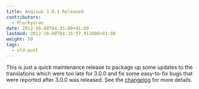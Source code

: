 ```yaml
---
title: Aegisub 3.0.1 Released
contributors:
  - Plorkyeran
date: 2012-10-08T04:35:00+01:00
lastmod: 2012-10-08T04:35:57.912000+01:00
weight: 50
tags:
  - old-post
---
```


This is just a quick maintenance release to package up some updates to the translations which were too late for 3.0.0 and fix some easy-to-fix bugs that were reported after 3.0.0 was released. See the [changelog](/changelog/3.0.1/) for more details.
